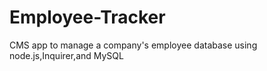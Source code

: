# Employee-Tracker
CMS app to manage a company's employee database using node.js,Inquirer,and MySQL
